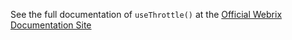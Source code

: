 See the full documentation of `useThrottle()` at the 
[Official Webrix Documentation Site](https://webrix.amdocs.com/docs/hooks/useThrottle)